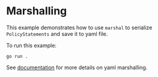 # Marshalling
This example demonstrates how to use `marshal` to serialize `PolicyStatements` and save it to yaml file.

To run this example:<br>
```shell
go run .
```

See [documentation](https://pkg.go.dev/gopkg.in/yaml.v3@v3.0.1#Marshal) for more details on yaml marshalling.